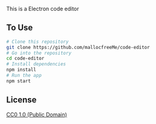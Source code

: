 This is a Electron code editor

## To Use

```bash
# Clone this repository
git clone https://github.com/mallocfreeMe/code-editor
# Go into the repository
cd code-editor
# Install dependencies
npm install
# Run the app
npm start
```

## License

[CC0 1.0 (Public Domain)](LICENSE.md)
